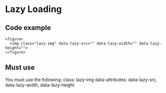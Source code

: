 # Lazy Loading 

## Code example
```
<figure>
  <img class="lazy-img" data-lazy-src="" data-lazy-width="" data-lazy-height="">
</figure>
```

## Must use

You must use the following: 
  class: lazy-img
  data-attributes: data-lazy-src, data-lazy-width, data-lazy-height